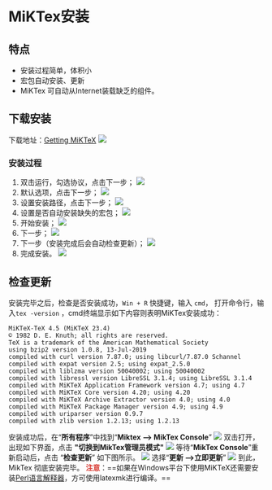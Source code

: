 <!--
 *  =======================================================================
 *  ····Y88b···d88P················888b·····d888·d8b·······················
 *  ·····Y88b·d88P·················8888b···d8888·Y8P·······················
 *  ······Y88o88P··················88888b·d88888···························
 *  ·······Y888P··8888b···88888b···888Y88888P888·888·88888b·····d88b·······
 *  ········888······"88b·888·"88b·888·Y888P·888·888·888·"88b·d88P"88b·····
 *  ········888···d888888·888··888·888··Y8P··888·888·888··888·888··888·····
 *  ········888··888··888·888··888·888···"···888·888·888··888·Y88b·888·····
 *  ········888··"Y888888·888··888·888·······888·888·888··888··"Y88888·····
 *  ·······························································888·····
 *  ··························································Y8b·d88P·····
 *  ···························································"Y88P"······
 *  =======================================================================
 * 
 *  -----------------------------------------------------------------------
 * Author       : 焱铭
 * Date         : 2023-07-29 20:57:37 +0800
 * LastEditTime : 2023-07-29 20:58:02 +0800
 * Github       : https://github.com/YanMing-lxb/
 * FilePath     : \YM-VSCode-Configurations-for-LaTeX\Docs\MiKTeX安装教程.md
 * Description  : 
 *  -----------------------------------------------------------------------
 -->

# MiKTex安装
## 特点
-   安装过程简单，体积小
-   宏包自动安装、更新
-   MiKTex 可自动从Internet装载缺乏的组件。
## 下载安装
下载地址：[Getting MiKTeX](https://miktex.org/download)
![](Assets/MiKTeX安装教程/image-20230609191039872.png)
### 安装过程
1. 双击运行，勾选协议，点击下一步；
![](Assets/MiKTeX安装教程/image-20230609190337636.png)
2. 默认选项，点击下一步；
![](Assets/MiKTeX安装教程/image-20230609190609745.png)
3. 设置安装路径，点击下一步；
![](Assets/MiKTeX安装教程/image-20230609191256586.png)
4. 设置是否自动安装缺失的宏包；
![](Assets/MiKTeX安装教程/image-20230609191518819.png)
5. 开始安装；
![](Assets/MiKTeX安装教程/image-20230609191606716.png)
6. 下一步；
![](Assets/MiKTeX安装教程/image-20230609191919857.png)
7. 下一步（安装完成后会自动检查更新）；
![](Assets/MiKTeX安装教程/image-20230609192000424.png)
8. 完成安装。
![](Assets/MiKTeX安装教程/image-20230609192109740.png)
## 检查更新
安装完毕之后，检查是否安装成功，`Win + R` 快捷键，输入 `cmd`， 打开命令行，输入`tex -version` ，cmd终端显示如下内容则表明MiKTex安装成功：
```
MiKTeX-TeX 4.5 (MiKTeX 23.4)
© 1982 D. E. Knuth; all rights are reserved.
TeX is a trademark of the American Mathematical Society
using bzip2 version 1.0.8, 13-Jul-2019
compiled with curl version 7.87.0; using libcurl/7.87.0 Schannel
compiled with expat version 2.5; using expat_2.5.0
compiled with liblzma version 50040002; using 50040002
compiled with libressl version LibreSSL 3.1.4; using LibreSSL 3.1.4
compiled with MiKTeX Application Framework version 4.7; using 4.7
compiled with MiKTeX Core version 4.20; using 4.20
compiled with MiKTeX Archive Extractor version 4.0; using 4.0
compiled with MiKTeX Package Manager version 4.9; using 4.9
compiled with uriparser version 0.9.7
compiled with zlib version 1.2.13; using 1.2.13
```
安装成功后，在“**所有程序**”中找到“**Miktex --> MikTex Console**”
![](Assets/MiKTeX安装教程/Pasted%20image%2020230424154444.png)
双击打开，出现如下界面，点击 **"切换到MikTex管理员模式"** 
![](Assets/MiKTeX安装教程/Pasted%20image%2020230424154624.png)
等待“**MikTex Console**”重新启动后，点击 “**检查更新**” 如下图所示。
![](Assets/MiKTeX安装教程/Pasted%20image%2020230424155056.png)
选择“**更新 -->立即更新**”
![](Assets/MiKTeX安装教程/Pasted%20image%2020230424155327.png)
到此，MikTex 彻底安装完毕。
**<font color="#d83931">注意</font>**：==如果在Windows平台下使用MiKTeX还需要安装[Perl语言解释器](http://strawberryperl.com/)，方可使用latexmk进行编译。==